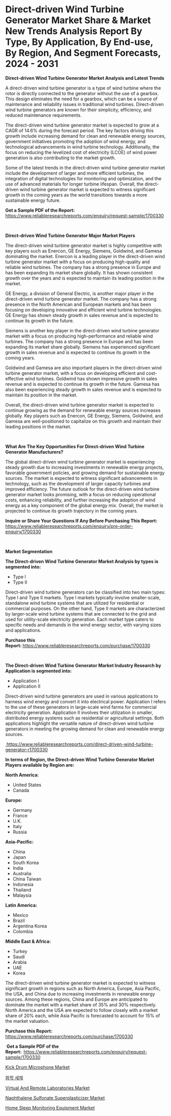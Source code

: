 <p><h1>Direct-driven Wind Turbine Generator Market Share & Market New Trends Analysis Report By Type, By Application, By End-use, By Region, And Segment Forecasts, 2024 - 2031</h1></p><p><strong>Direct-driven Wind Turbine Generator Market Analysis and Latest Trends</strong></p>
<p><p>A direct-driven wind turbine generator is a type of wind turbine where the rotor is directly connected to the generator without the use of a gearbox. This design eliminates the need for a gearbox, which can be a source of maintenance and reliability issues in traditional wind turbines. Direct-driven wind turbine generators are known for their simplicity, efficiency, and reduced maintenance requirements.</p><p>The direct-driven wind turbine generator market is expected to grow at a CAGR of 14.6% during the forecast period. The key factors driving this growth include increasing demand for clean and renewable energy sources, government initiatives promoting the adoption of wind energy, and technological advancements in wind turbine technology. Additionally, the focus on reducing the levelized cost of electricity (LCOE) of wind power generation is also contributing to the market growth.</p><p>Some of the latest trends in the direct-driven wind turbine generator market include the development of larger and more efficient turbines, the integration of digital technologies for monitoring and optimization, and the use of advanced materials for longer turbine lifespan. Overall, the direct-driven wind turbine generator market is expected to witness significant growth in the coming years as the world transitions towards a more sustainable energy future.</p></p>
<p><strong>Get a Sample PDF of the Report:&nbsp;</strong> <a href="https://www.reliableresearchreports.com/enquiry/request-sample/1700330">https://www.reliableresearchreports.com/enquiry/request-sample/1700330</a></p>
<p>&nbsp;</p>
<p><strong>Direct-driven Wind Turbine Generator Major Market Players</strong></p>
<p><p>The direct-driven wind turbine generator market is highly competitive with key players such as Enercon, GE Energy, Siemens, Goldwind, and Gamesa dominating the market. Enercon is a leading player in the direct-driven wind turbine generator market with a focus on producing high-quality and reliable wind turbines. The company has a strong presence in Europe and has been expanding its market share globally. It has shown consistent growth over the years and is expected to maintain its leading position in the market.</p><p>GE Energy, a division of General Electric, is another major player in the direct-driven wind turbine generator market. The company has a strong presence in the North American and European markets and has been focusing on developing innovative and efficient wind turbine technologies. GE Energy has shown steady growth in sales revenue and is expected to continue its growth in the future.</p><p>Siemens is another key player in the direct-driven wind turbine generator market with a focus on producing high-performance and reliable wind turbines. The company has a strong presence in Europe and has been expanding its market share globally. Siemens has experienced significant growth in sales revenue and is expected to continue its growth in the coming years.</p><p>Goldwind and Gamesa are also important players in the direct-driven wind turbine generator market, with a focus on developing efficient and cost-effective wind turbines. Goldwind has shown impressive growth in sales revenue and is expected to continue its growth in the future. Gamesa has also been experiencing steady growth in sales revenue and is expected to maintain its position in the market.</p><p>Overall, the direct-driven wind turbine generator market is expected to continue growing as the demand for renewable energy sources increases globally. Key players such as Enercon, GE Energy, Siemens, Goldwind, and Gamesa are well-positioned to capitalize on this growth and maintain their leading positions in the market.</p></p>
<p>&nbsp;</p>
<p><strong>What Are The Key Opportunities For Direct-driven Wind Turbine Generator Manufacturers?</strong></p>
<p><p>The global direct-driven wind turbine generator market is experiencing steady growth due to increasing investments in renewable energy projects, favorable government policies, and growing demand for sustainable energy sources. The market is expected to witness significant advancements in technology, such as the development of larger capacity turbines and improved efficiency. The future outlook for the direct-driven wind turbine generator market looks promising, with a focus on reducing operational costs, enhancing reliability, and further increasing the adoption of wind energy as a key component of the global energy mix. Overall, the market is projected to continue its growth trajectory in the coming years.</p></p>
<p><strong>Inquire or Share Your Questions If Any Before Purchasing This Report:</strong> <a href="https://www.reliableresearchreports.com/enquiry/pre-order-enquiry/1700330">https://www.reliableresearchreports.com/enquiry/pre-order-enquiry/1700330</a></p>
<p>&nbsp;</p>
<p><strong>Market Segmentation</strong></p>
<p><strong>The Direct-driven Wind Turbine Generator Market Analysis by types is segmented into:</strong></p>
<p><ul><li>Type I</li><li>Type II</li></ul></p>
<p><p>Direct-driven wind turbine generators can be classified into two main types: Type I and Type II markets. Type I markets typically involve smaller-scale, standalone wind turbine systems that are utilized for residential or commercial purposes. On the other hand, Type II markets are characterized by larger-scale wind turbine systems that are connected to the grid and used for utility-scale electricity generation. Each market type caters to specific needs and demands in the wind energy sector, with varying sizes and applications.</p></p>
<p><strong>Purchase this Report:&nbsp;</strong><a href="https://www.reliableresearchreports.com/purchase/1700330">https://www.reliableresearchreports.com/purchase/1700330</a></p>
<p>&nbsp;</p>
<p><strong>The Direct-driven Wind Turbine Generator Market Industry Research by Application is segmented into:</strong></p>
<p><ul><li>Application I</li><li>Application II</li></ul></p>
<p><p>Direct-driven wind turbine generators are used in various applications to harness wind energy and convert it into electrical power. Application I refers to the use of these generators in large-scale wind farms for commercial electricity generation. Application II involves their utilization in smaller, distributed energy systems such as residential or agricultural settings. Both applications highlight the versatile nature of direct-driven wind turbine generators in meeting the growing demand for clean and renewable energy sources.</p></p>
<p><a href="https://www.reliableresearchreports.com/direct-driven-wind-turbine-generator-r1700330">&nbsp;https://www.reliableresearchreports.com/direct-driven-wind-turbine-generator-r1700330</a></p>
<p><strong>In terms of Region, the Direct-driven Wind Turbine Generator Market Players available by Region are:</strong></p>
<p>
    <p> <strong> North America: </strong>
        <ul>
            <li>United States</li>
            <li>Canada</li>
        </ul>
        </p> 
    <p> <strong> Europe: </strong>
        <ul>
            <li>Germany</li>
            <li>France</li>
            <li>U.K.</li>
            <li>Italy</li>
            <li>Russia</li>
        </ul>
        </p> 
    <p> <strong> Asia-Pacific: </strong>
        <ul>
            <li>China</li>
            <li>Japan</li>
            <li>South Korea</li>
            <li>India</li>
            <li>Australia</li>
            <li>China Taiwan</li>
            <li>Indonesia</li>
            <li>Thailand</li>
            <li>Malaysia</li>
        </ul>
        </p> 
    <p> <strong> Latin America: </strong>
        <ul>
            <li>Mexico</li>
            <li>Brazil</li>
            <li>Argentina Korea</li>
            <li>Colombia</li>
        </ul>
        </p> 
    <p> <strong> Middle East & Africa: </strong>
        <ul>
            <li>Turkey</li>
            <li>Saudi</li>
            <li>Arabia</li>
            <li>UAE</li>
            <li>Korea</li>
        </ul>
    </p>
    </p>
<p><p>The direct-driven wind turbine generator market is expected to witness significant growth in regions such as North America, Europe, Asia Pacific, the USA, and China due to increasing investments in renewable energy sources. Among these regions, China and Europe are anticipated to dominate the market with a market share of 35% and 30% respectively. North America and the USA are expected to follow closely with a market share of 20% each, while Asia Pacific is forecasted to account for 15% of the market valuation.</p></p>
<p><strong>Purchase this Report: </strong><a href="https://www.reliableresearchreports.com/purchase/1700330">https://www.reliableresearchreports.com/purchase/1700330</a></p>
<p>&nbsp;<strong>Get a Sample PDF of the Report:&nbsp;&nbsp;</strong><a href="https://www.reliableresearchreports.com/enquiry/request-sample/1700330">https://www.reliableresearchreports.com/enquiry/request-sample/1700330</a></p>
<p><strong></strong></p>
<p><p><a href="https://issuu.com/reportprime-2/docs/kick-drum-microphone-market-size-2030.pptx">Kick Drum Microphone Market</a></p><p><a href="https://github.com/vs10l4sfg5c/Market-Research-Report-List-2/blob/main/661092964707.md">화학 세제</a></p><p><a href="https://www.linkedin.com/pulse/virtual-remote-laboratories-market-analysis-sze-forecasted-fb9xe">Virtual And Remote Laboratories Market</a></p><p><a href="https://github.com/jsmusil/Market-Research-Report-List-3/blob/main/naphthalene-sulfonate-superplasticizer-market.md">Naphthalene Sulfonate Superplasticizer Market</a></p><p><a href="https://issuu.com/reportprime-2/docs/home-sleep-monitoring-equipment-market-size-2030.p">Home Sleep Monitoring Equipment Market</a></p></p>